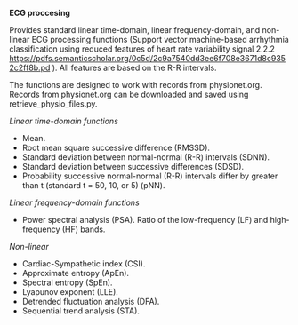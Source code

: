 **ECG proccesing**

Provides standard linear time-domain, linear frequency-domain, and non-linear ECG processing functions (Support vector machine-based arrhythmia classification using reduced features of heart rate variability signal 2.2.2 https://pdfs.semanticscholar.org/0c5d/2c9a7540dd3ee6f708e3671d8c9352c2ff8b.pd ). All features are based on the R-R intervals.

The functions are designed to work with records from physionet.org. Records from physionet.org can be downloaded and saved using retrieve_physio_files.py.

*Linear time-domain functions*

  * Mean.
  * Root mean square successive difference (RMSSD).
  * Standard deviation between normal-normal (R-R) intervals (SDNN).
  * Standard deviation between successive differences (SDSD).
  * Probability successive normal-normal (R-R) intervals differ by greater than
  t (standard t = 50, 10, or 5) (pNN).

*Linear frequency-domain functions*

  * Power spectral analysis (PSA). Ratio of the low-frequency (LF) and
  high-frequency (HF) bands.

*Non-linear*

  * Cardiac-Sympathetic index (CSI).
  * Approximate entropy (ApEn).
  * Spectral entropy (SpEn).
  * Lyapunov exponent (LLE).
  * Detrended fluctuation analysis (DFA).
  * Sequential trend analysis (STA).
